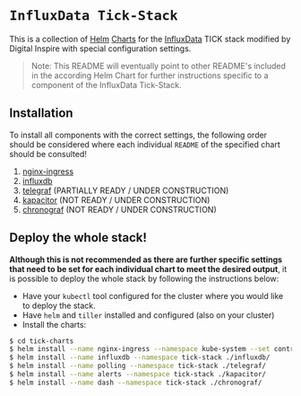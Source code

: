 # `InfluxData Tick-Stack`
This is a collection of [Helm](https://github.com/kubernetes/helm) [Charts](https://github.com/kubernetes/charts) for the [InfluxData](https://influxdata.com/time-series-platform) TICK stack modified by Digital Inspire with special configuration settings.

> Note: This README will eventually point to other README's included in the according Helm Chart for further instructions specific to a component of the InfluxData Tick-Stack.

## Installation
To install all components with the correct settings, the following order should be considered where each individual `README` of the specified chart should be consulted!

1. [nginx-ingress](/nginx-ingress/README.md)
2. [influxdb](/influxdb/README.md)
3. [telegraf](/telegraf/README.md) (PARTIALLY READY / UNDER CONSTRUCTION)
4. [kapacitor](/kapacitor/README.md) (NOT READY / UNDER CONSTRUCTION)
5. [chronograf](/chronograf/README.md) (NOT READY / UNDER CONSTRUCTION)


## Deploy the whole stack!
**Although this is not recommended as there are further specific settings that need to be set for each individual chart to meet the desired output**, it is possible to deploy the whole stack by following the instructions below:

- Have your `kubectl` tool configured for the cluster where you would like to deploy the stack.
- Have `helm` and `tiller` installed and configured (also on your cluster)
- Install the charts:
```bash
$ cd tick-charts
$ helm install --name nginx-ingress --namespace kube-system --set controller.hostNetwork=true,controller.kind=DaemonSet nginx-ingress/
$ helm install --name influxdb --namespace tick-stack ./influxdb/
$ helm install --name polling --namespace tick-stack ./telegraf/
$ helm install --name alerts --namespace tick-stack ./kapacitor/
$ helm install --name dash --namespace tick-stack ./chronograf/
```
